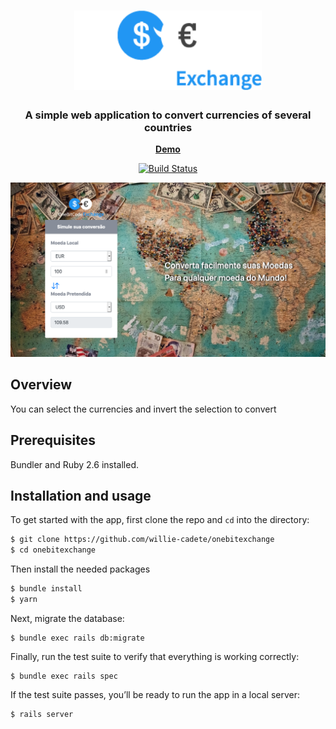 <h1 align="center">
	<img
		width="300"
		alt="The Lounge"
		src="https://raw.githubusercontent.com/willie-cadete/onebitexchange/master/app/assets/images/logo.png">
    
</h1>

<h3 align="center">
	A simple web application to convert currencies of several countries
</h3>

<p align="center">
	<strong>
		<a href="https://wcl-onebitexchange.herokuapp.com/">Demo</a>
	</strong>
</p>
<p align="center">
	<a href="https://app.codeship.com/projects/e718a080-7aab-0138-51b3-6211caa06eb9"><img
		alt="Build Status"
		src="https://app.codeship.com/projects/e718a080-7aab-0138-51b3-6211caa06eb9/status?branch=master"></a>
</p>

<p align="center">
	<img src="https://raw.githubusercontent.com/willie-cadete/onebitexchange/master/public/screenshot.png" width="550">
</p>

## Overview

You can select the currencies and invert the selection to convert

## Prerequisites

Bundler and Ruby 2.6 installed.

## Installation and usage

To get started with the app, first clone the repo and `cd` into the directory:

```sh
$ git clone https://github.com/willie-cadete/onebitexchange
$ cd onebitexchange
```

Then install the needed packages

```sh
$ bundle install 
$ yarn
```

Next, migrate the database:

```
$ bundle exec rails db:migrate
```

Finally, run the test suite to verify that everything is working correctly:

```
$ bundle exec rails spec
```

If the test suite passes, you’ll be ready to run the app in a local server:

```sh
$ rails server
```
